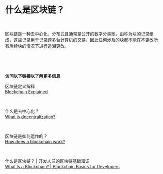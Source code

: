 # 什么是区块链？

<br>

区块链是一种去中心化、分布式且通常是公开的数字分类账，由称为块的记录组成，这些记录用于记录跨多台计算机的交易，因此任何涉及的块都不能在不更改所有后续块的情况下进行追溯更改。<br>

<br>
<br>
<br>

**访问以下链接以了解更多信息**<br>

区块链定义解释<br>
[Blockchain Explained](https://www.investopedia.com/terms/b/blockchain.asp)<br>

<br>

什么是去中心化？<br>
[What is decentralization?](https://aws.amazon.com/blockchain/decentralization-in-blockchain/)<br>

<br>

区块链是如何运作的？<br>
[How does a blockchain work?](https://youtu.be/SSo_EIwHSd4)<br>

<br>

什么是区块链？ | 开发人员的区块链基础知识<br>
[What Is a Blockchain? | Blockchain Basics for Developers](https://youtu.be/4ff9esY_4aU)<br>
